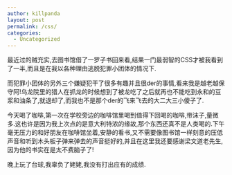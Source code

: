 ```yaml
---
author: killpanda
layout: post
permalink: /css/
categories:
  - Uncategorized
---
```

最近过的贼充实,去图书馆借了一罗子书回来看,结果一门最弱智的CSS才被我看到了一半,而且是在我以各种理由逃脱犯罪小团体的情况下.

而犯罪小团体的另外三个嫌疑犯干了很多有趣并且很der的事情,看来我是越老越保守阿!乌龙院里的猎人在抓龙的时候想到了被龙吃了之后就再也不能吃到永和的豆浆和油条了,就退却了,而我也不是那个der的飞来飞去的大二大三小傻子了.

今天喝了咖啡,第一次在学校旁边的咖啡馆里喝到值得下回喝的咖啡,带沫子,量微多.这也许是因为我上次点的是意大利特浓的缘故,那个东西还真不是人类喝的.下午毫无压力的和好朋友在咖啡馆坐着,安静的看书,又不需要像图书馆一样刻意的压低声音和听到木头板子弹来弹去的声音挺好的,并且在这里我还要感谢梁文道老先生,因为他的书实在是太不费脑子了!

晚上玩了台球,我辜负了姥姥,我没有打出应有的成绩.